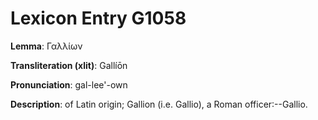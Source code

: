 # Lexicon Entry G1058

**Lemma**: Γαλλίων

**Transliteration (xlit)**: Gallíōn

**Pronunciation**: gal-lee'-own

**Description**:
of Latin origin; Gallion (i.e. Gallio), a Roman officer:--Gallio.
